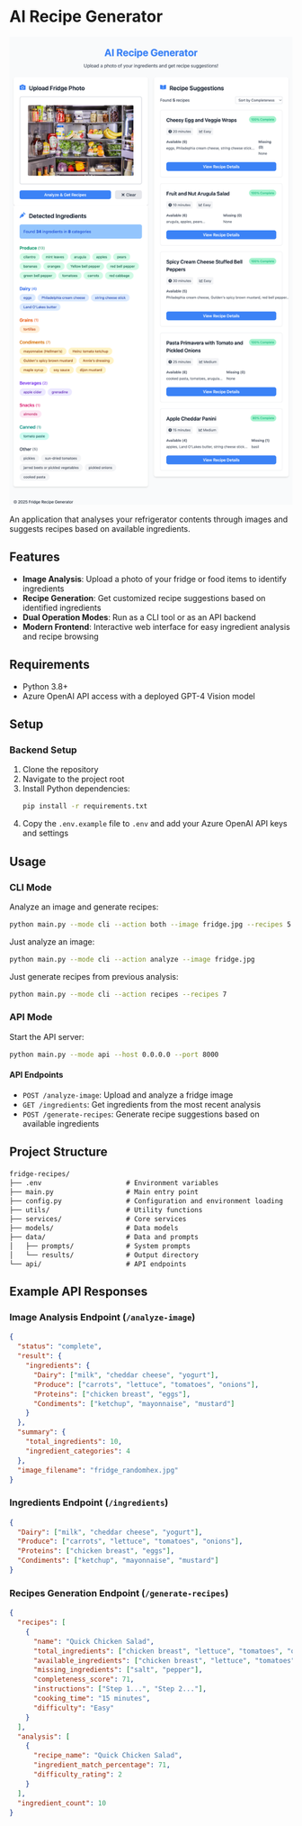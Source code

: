 # AI Recipe Generator

<img src="./assets/demo.png" alt="Frontend Screenshot" width="600" />

An application that analyses your refrigerator contents through images and suggests recipes based on available ingredients.

## Features
- **Image Analysis**: Upload a photo of your fridge or food items to identify ingredients
- **Recipe Generation**: Get customized recipe suggestions based on identified ingredients
- **Dual Operation Modes**: Run as a CLI tool or as an API backend
- **Modern Frontend**: Interactive web interface for easy ingredient analysis and recipe browsing

## Requirements
- Python 3.8+
- Azure OpenAI API access with a deployed GPT-4 Vision model

## Setup

### Backend Setup
1. Clone the repository
2. Navigate to the project root
3. Install Python dependencies:
   ```bash
   pip install -r requirements.txt
   ```
4. Copy the `.env.example` file to `.env` and add your Azure OpenAI API keys and settings

## Usage

### CLI Mode
Analyze an image and generate recipes:
```bash
python main.py --mode cli --action both --image fridge.jpg --recipes 5
```

Just analyze an image:
```bash
python main.py --mode cli --action analyze --image fridge.jpg
```

Just generate recipes from previous analysis:
```bash
python main.py --mode cli --action recipes --recipes 7
```

### API Mode
Start the API server:
```bash
python main.py --mode api --host 0.0.0.0 --port 8000
```

#### API Endpoints
- `POST /analyze-image`: Upload and analyze a fridge image
- `GET /ingredients`: Get ingredients from the most recent analysis
- `POST /generate-recipes`: Generate recipe suggestions based on available ingredients

## Project Structure
```
fridge-recipes/
├── .env                     # Environment variables
├── main.py                  # Main entry point
├── config.py                # Configuration and environment loading
├── utils/                   # Utility functions
├── services/                # Core services
├── models/                  # Data models
├── data/                    # Data and prompts
│   ├── prompts/             # System prompts
│   └── results/             # Output directory
└── api/                     # API endpoints
```

## Example API Responses

### Image Analysis Endpoint (`/analyze-image`)
```json
{
  "status": "complete",
  "result": {
    "ingredients": {
      "Dairy": ["milk", "cheddar cheese", "yogurt"],
      "Produce": ["carrots", "lettuce", "tomatoes", "onions"],
      "Proteins": ["chicken breast", "eggs"],
      "Condiments": ["ketchup", "mayonnaise", "mustard"]
    }
  },
  "summary": {
    "total_ingredients": 10,
    "ingredient_categories": 4
  },
  "image_filename": "fridge_randomhex.jpg"
}
```

### Ingredients Endpoint (`/ingredients`)
```json
{
  "Dairy": ["milk", "cheddar cheese", "yogurt"],
  "Produce": ["carrots", "lettuce", "tomatoes", "onions"],
  "Proteins": ["chicken breast", "eggs"],
  "Condiments": ["ketchup", "mayonnaise", "mustard"]
}
```

### Recipes Generation Endpoint (`/generate-recipes`)
```json
{
  "recipes": [
    {
      "name": "Quick Chicken Salad",
      "total_ingredients": ["chicken breast", "lettuce", "tomatoes", "onions", "mayonnaise", "salt", "pepper"],
      "available_ingredients": ["chicken breast", "lettuce", "tomatoes", "onions", "mayonnaise"],
      "missing_ingredients": ["salt", "pepper"],
      "completeness_score": 71,
      "instructions": ["Step 1...", "Step 2..."],
      "cooking_time": "15 minutes",
      "difficulty": "Easy"
    }
  ],
  "analysis": [
    {
      "recipe_name": "Quick Chicken Salad",
      "ingredient_match_percentage": 71,
      "difficulty_rating": 2
    }
  ],
  "ingredient_count": 10
}
```
